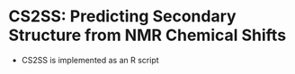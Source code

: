 # CS2SS: Predicting Secondary Structure from NMR Chemical Shifts
  
- CS2SS is implemented as an R script


